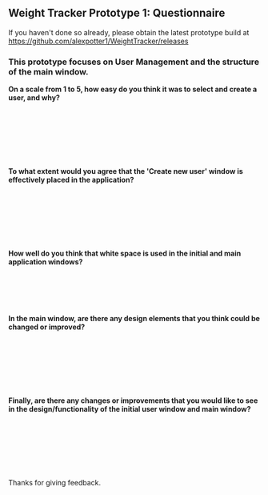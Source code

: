 ## Weight Tracker Prototype 1: Questionnaire
If you haven't done so already, please obtain the latest prototype build at https://github.com/alexpotter1/WeightTracker/releases

### This prototype focuses on User Management and the structure of the main window.

**On a scale from 1 to 5, how easy do you think it was to select and create a user, and why?**

<br></br>
<br></br>
<br></br>

**To what extent would you agree that the 'Create new user' window is effectively placed in the application?**

<br></br>
<br></br>
<br></br>

**How well do you think that white space is used in the initial and main application windows?**

<br></br>
<br></br>

<div class="page-break"></div>


**In the main window, are there any design elements that you think could be changed or improved?**

<br></br>
<br></br>
<br></br>

**Finally, are there any changes or improvements that you would like to see in the design/functionality of the initial user window and main window?**

<br></br>
<br></br>
<br></br>

Thanks for giving feedback.
